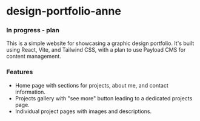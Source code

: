 # design-portfolio-anne

### In progress - plan
This is a simple website for showcasing a graphic design portfolio. It's built using React, Vite, and Tailwind CSS, with a plan to use Payload CMS for content management.

### Features
- Home page with sections for projects, about me, and contact information.
- Projects gallery with "see more" button leading to a dedicated projects page.
- Individual project pages with images and descriptions.
